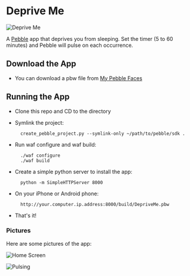 # Deprive Me

![Deprive Me](http://i.imgur.com/9uaWi7r.jpg)


A [Pebble](http://getpebble.com) app that deprives you from sleeping. Set the timer (5 to 60 minutes) and Pebble will pulse on each occurrence.

## Download the App

- You can download a pbw file from [My Pebble Faces](http://www.mypebblefaces.com/apps/6940/5557/)

## Running the App

- Clone this repo and CD to the directory
- Symlink the project:

		create_pebble_project.py --symlink-only ~/path/to/pebble/sdk .

- Run waf configure and waf build:
	
		./waf configure
		./waf build

- Create a simple python server to install the app:
	
		python -m SimpleHTTPServer 8000

- On your iPhone or Android phone:

		http://your.computer.ip.address:8000/build/DepriveMe.pbw

- That's it!


### Pictures

Here are some pictures of the app:

![Home Screen](http://i.imgur.com/q9r9FNz.jpg)

![Pulsing](http://i.imgur.com/zClp9Zz.jpg)
